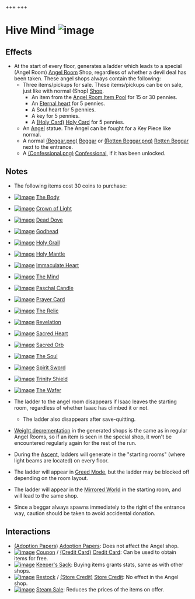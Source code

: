 +++
+++

 # Hive Mind ![image](/image/Hive_Mind.png) 


Effects
---------


* At the start of every floor, generates a ladder which leads to a special (Angel Room) [Angel Room](/wiki/Angel_Room "Angel Room") Shop, regardless of whether a devil deal has been taken. These angel shops always contain the following:
	+ Three items/pickups for sale. These items/pickups can be on sale, just like with normal (Shop) [Shop](/wiki/Shop "Shop").
		- An item from the [Angel Room Item Pool](/wiki/Angel_Room_(Item_Pool) "Angel Room (Item Pool)") for 15 or 30 pennies.
		- An [Eternal heart](/wiki/Hearts "Hearts") for 5 pennies.
		- A Soul heart for 5 pennies.
		- A key for 5 pennies.
		- A [(Holy Card)](/wiki/Holy_Card "Holy Card") [Holy Card](/wiki/Holy_Card "Holy Card") for 5 pennies.
	+ An [Angel](/wiki/Angel "Angel") statue. The Angel can be fought for a Key Piece like normal.
	+ A normal [(Beggar.png)](https://static.wikia.nocookie.net/bindingofisaacre_gamepedia/images/f/fa/Beggar.png/revision/latest?cb=20210821090921) [Beggar](/wiki/Beggar#Beggar "Beggar") or [(Rotten Beggar.png)](https://static.wikia.nocookie.net/bindingofisaacre_gamepedia/images/2/2a/Rotten_Beggar.png/revision/latest?cb=20210825165538) [Rotten Beggar](/wiki/Beggar#Rotten_Beggar "Beggar") next to the entrance.
	+ A [(Confessional.png)](https://static.wikia.nocookie.net/bindingofisaacre_gamepedia/images/1/1d/Confessional.png/revision/latest?cb=20210824103001) [Confessional](/wiki/Machines#Confessional "Machines"), if it has been unlocked.


Notes
-------


* The following items cost 30 coins to purchase:



* [![image](/image/The_Body.png)](/wiki/The_Body "The Body") [The Body](/wiki/The_Body "The Body")
* [![image](/image/Crown_of_Light.png)](/wiki/Crown_of_Light "Crown of Light") [Crown of Light](/wiki/Crown_of_Light "Crown of Light")
* [![image](/image/Dead_Dove.png)](/wiki/Dead_Dove "Dead Dove") [Dead Dove](/wiki/Dead_Dove "Dead Dove")
* [![image](/image/Godhead.png)](/wiki/Godhead "Godhead") [Godhead](/wiki/Godhead "Godhead")
* [![image](/image/Holy_Grail.png)](/wiki/Holy_Grail "Holy Grail") [Holy Grail](/wiki/Holy_Grail "Holy Grail")
* [![image](/image/Holy_Mantle.png)](/wiki/Holy_Mantle "Holy Mantle") [Holy Mantle](/wiki/Holy_Mantle "Holy Mantle")
* [![image](/image/Immaculate_Heart.png)](/wiki/Immaculate_Heart "Immaculate Heart") [Immaculate Heart](/wiki/Immaculate_Heart "Immaculate Heart")
* [![image](/image/The_Mind.png)](/wiki/The_Mind "The Mind") [The Mind](/wiki/The_Mind "The Mind")
* [![image](/image/Paschal_Candle.png)](/wiki/Paschal_Candle "Paschal Candle") [Paschal Candle](/wiki/Paschal_Candle "Paschal Candle")
* [![image](/image/Prayer_Card.png)](/wiki/Prayer_Card "Prayer Card") [Prayer Card](/wiki/Prayer_Card "Prayer Card")
* [![image](/image/The_Relic.png)](/wiki/The_Relic "The Relic") [The Relic](/wiki/The_Relic "The Relic")
* [![image](/image/Revelation.png)](/wiki/Revelation "Revelation") [Revelation](/wiki/Revelation "Revelation")
* [![image](/image/Sacred_Heart.png)](/wiki/Sacred_Heart "Sacred Heart") [Sacred Heart](/wiki/Sacred_Heart "Sacred Heart")
* [![image](/image/Sacred_Orb.png)](/wiki/Sacred_Orb "Sacred Orb") [Sacred Orb](/wiki/Sacred_Orb "Sacred Orb")
* [![image](/image/The_Soul.png)](/wiki/The_Soul "The Soul") [The Soul](/wiki/The_Soul "The Soul")
* [![image](/image/Spirit_Sword.png)](/wiki/Spirit_Sword "Spirit Sword") [Spirit Sword](/wiki/Spirit_Sword "Spirit Sword")
* [![image](/image/Trinity_Shield.png)](/wiki/Trinity_Shield "Trinity Shield") [Trinity Shield](/wiki/Trinity_Shield "Trinity Shield")
* [![image](/image/The_Wafer.png)](/wiki/The_Wafer "The Wafer") [The Wafer](/wiki/The_Wafer "The Wafer")



* The ladder to the angel room disappears if Isaac leaves the starting room, regardless of whether Isaac has climbed it or not.
	+ The ladder also disappears after save-quitting.
* [Weight decrementation](/wiki/Item_Pool#Weight_Decrementation "Item Pool") in the generated shops is the same as in regular Angel Rooms, so if an item is seen in the special shop, it won't be encountered regularly again for the rest of the run.
* During the [Ascent](/wiki/Ascent "Ascent"), ladders will generate in the "starting rooms" (where light beams are located) on every floor.
* The ladder will appear in [Greed Mode](/wiki/Greed_Mode "Greed Mode"), but the ladder may be blocked off depending on the room layout.
* The ladder will appear in the [Mirrored World](/wiki/Mirrored_World "Mirrored World") in the starting room, and will lead to the same shop.
* Since a beggar always spawns immediately to the right of the entrance way, caution should be taken to avoid accidental donation.


Interactions
--------------


* [(Adoption Papers)](/wiki/Adoption_Papers "Adoption Papers") [Adoption Papers](/wiki/Adoption_Papers "Adoption Papers"): Does not affect the Angel shop.
* [![image](/image/Coupon.png)](/wiki/Coupon "Coupon") [Coupon](/wiki/Coupon "Coupon") / [(Credit Card)](/wiki/Credit_Card "Credit Card") [Credit Card](/wiki/Credit_Card "Credit Card"): Can be used to obtain items for free.
* [![image](/image/Keeper%27s_Sack.png)](/wiki/Keeper%27s_Sack "Keeper's Sack") [Keeper's Sack](/wiki/Keeper%27s_Sack "Keeper's Sack"): Buying items grants stats, same as with other shops.
* [![image](/image/Restock.png)](/wiki/Restock "Restock") [Restock](/wiki/Restock "Restock") / [(Store Credit)](/wiki/Store_Credit "Store Credit") [Store Credit](/wiki/Store_Credit "Store Credit"): No effect in the Angel shop.
* [![image](/image/Steam_Sale.png)](/wiki/Steam_Sale "Steam Sale") [Steam Sale](/wiki/Steam_Sale "Steam Sale"): Reduces the prices of the items on offer.


